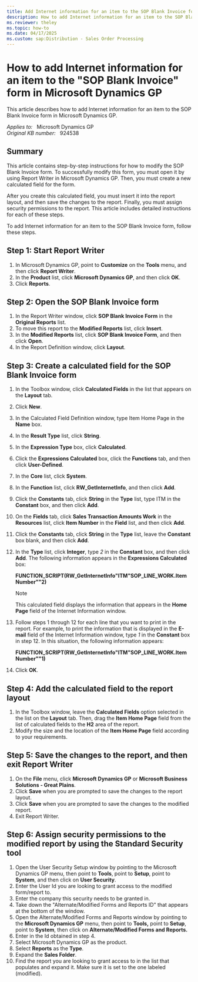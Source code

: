 ```yaml
---
title: Add Internet information for an item to the SOP Blank Invoice form
description: How to add Internet information for an item to the SOP Blank Invoice form.
ms.reviewer: theley
ms.topic: how-to
ms.date: 04/17/2025
ms.custom: sap:Distribution - Sales Order Processing
---
```

# How to add Internet information for an item to the "SOP Blank Invoice" form in Microsoft Dynamics GP

This article describes how to add Internet information for an item to the SOP Blank Invoice form in Microsoft Dynamics GP.

_Applies to:_ &nbsp; Microsoft Dynamics GP  
_Original KB number:_ &nbsp; 924538

## Summary

This article contains step-by-step instructions for how to modify the SOP Blank Invoice form. To successfully modify this form, you must open it by using Report Writer in Microsoft Dynamics GP. Then, you must create a new calculated field for the form.

After you create this calculated field, you must insert it into the report layout, and then save the changes to the report. Finally, you must assign security permissions to the report. This article includes detailed instructions for each of these steps.

To add Internet information for an item to the SOP Blank Invoice form, follow these steps.

## Step 1: Start Report Writer

1. In Microsoft Dynamics GP, point to **Customize** on the **Tools** menu, and then click **Report Writer**.
2. In the **Product** list, click **Microsoft Dynamics GP**, and then click **OK**.
3. Click **Reports**.

## Step 2: Open the SOP Blank Invoice form

1. In the Report Writer window, click **SOP Blank Invoice Form** in the **Original Reports** list.
2. To move this report to the **Modified Reports** list, click **Insert**.
3. In the **Modified Reports** list, click **SOP Blank Invoice Form**, and then click **Open**.
4. In the Report Definition window, click **Layout**.

## Step 3: Create a calculated field for the SOP Blank Invoice form

1. In the Toolbox window, click **Calculated Fields** in the list that appears on the **Layout** tab.
2. Click **New**.
3. In the Calculated Field Definition window, type Item Home Page in the **Name** box.
4. In the **Result Type** list, click **String**.
5. In the **Expression Type** box, click **Calculated**.
6. Click the **Expressions Calculated** box, click the **Functions** tab, and then click **User-Defined**.
7. In the **Core** list, click **System**.
8. In the **Function** list, click **RW_GetInternetInfo**, and then click **Add**.
9. Click the **Constants** tab, click **String** in the **Type** list, type ITM in the **Constant** box, and then click **Add**.
10. On the **Fields** tab, click **Sales Transaction Amounts Work** in the **Resources** list, click **Item Number** in the **Field** list, and then click **Add**.
11. Click the **Constants** tab, click **String** in the **Type** list, leave the **Constant** box blank, and then click **Add**.
12. In the **Type** list, click **Integer**, type *2* in the **Constant** box, and then click **Add**. The following information appears in the **Expressions Calculated** box:

    **FUNCTION_SCRIPT(RW_GetInternetInfo"ITM"SOP_LINE_WORK.Item Number""2)**

    > [!NOTE]
    > This calculated field displays the information that appears in the **Home Page** field of the Internet Information window.

13. Follow steps 1 through 12 for each line that you want to print in the report. For example, to print the information that is displayed in the **E-mail** field of the Internet Information window, type *1* in the **Constant** box in step 12. In this situation, the following information appears:

    **FUNCTION_SCRIPT(RW_GetInternetInfo"ITM"SOP_LINE_WORK.Item Number""1)**

14. Click **OK**.

## Step 4: Add the calculated field to the report layout

1. In the Toolbox window, leave the **Calculated Fields** option selected in the list on the **Layout** tab. Then, drag the **Item Home Page** field from the list of calculated fields to the **H2** area of the report.
2. Modify the size and the location of the **Item Home Page** field according to your requirements.

## Step 5: Save the changes to the report, and then exit Report Writer

1. On the **File** menu, click **Microsoft Dynamics GP** or **Microsoft Business Solutions - Great Plains**.
2. Click **Save** when you are prompted to save the changes to the report layout.
3. Click **Save** when you are prompted to save the changes to the modified report.
4. Exit Report Writer.

## Step 6: Assign security permissions to the modified report by using the Standard Security tool

1. Open the User Security Setup window by pointing to the Microsoft Dynamics GP menu, then point to **Tools**, point to **Setup**, point to **System**, and then click on **User Security**.
2. Enter the User Id you are looking to grant access to the modified form/report to.
3. Enter the company this security needs to be granted in.
4. Take down the "Alternate/Modified Forms and Reports ID" that appears at the bottom of the window.
5. Open the Alternate/Modified Forms and Reports window by pointing to the **Microsoft Dynamics GP** menu, then point to **Tools,** point to **Setup**, point to **System**, then click on **Alternate/Modified Forms and Reports.**
6. Enter in the Id obtained in step 4.
7. Select Microsoft Dynamics GP as the product.
8. Select **Reports** as the **Type**.
9. Expand the **Sales Folder**.
10. Find the report you are looking to grant access to in the list that populates and expand it. Make sure it is set to the one labeled (modified).
